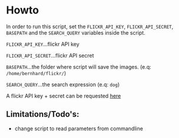 # Howto

In order to run this script, set the `FLICKR_API_KEY`, `FLICKR_API_SECRET`, `BASEPATH` and the `SEARCH_QUERY` variables inside the script. 

`FLICKR_API_KEY`...flickr API key

`FLICKR_API_SECRET`...flickr API secret

`BASEPATH`...the folder where script will save the images. (e.q: `/home/bernhard/flickr/`)

`SEARCH_QUERY`...the search expression (e.q: `dog`)

A flickr API key + secret can be requested [here](https://www.flickr.com/services/api/misc.api_keys.html)

## Limitations/Todo's:
  
* change script to read parameters from commandline
